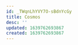 ```yaml
---
id: _TWqnLhYVY7O-sBdnYcGy
title: Cosmos
desc: ''
updated: 1639762693867
created: 1639762693867
---
```


